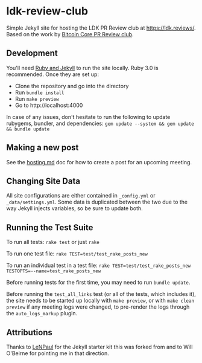 # ldk-review-club

Simple Jekyll site for hosting the LDK PR Review club at https://ldk.reviews/.
Based on the work by [Bitcoin Core PR Review club](https://github.com/bitcoin-core-review-club/website).

## Development

You'll need [Ruby and Jekyll](https://jekyllrb.com/docs/installation/) to run
the site locally. Ruby 3.0 is recommended. Once they are set up:

* Clone the repository and go into the directory
* Run `bundle install`
* Run `make preview`
* Go to http://localhost:4000

In case of any issues, don't hesitate to run the following to update rubygems,
bundler, and dependencies: `gem update --system && gem update && bundle update`

## Making a new post

See the [hosting.md](hosting.md) doc for how to create a post for an upcoming meeting.

## Changing Site Data

All site configurations are either contained in `_config.yml` or `_data/settings.yml`. Some data is duplicated between the two due to the way Jekyll injects variables, so be sure to update both.

## Running the Test Suite

To run all tests: `rake test` or just `rake`

To run one test file: `rake TEST=test/test_rake_posts_new`

To run an individual test in a test file:
`rake TEST=test/test_rake_posts_new TESTOPTS=--name=test_rake_posts_new`

Before running tests for the first time, you may need to run `bundle update`.

Before running the `test_all_links` test (or all of the tests, which includes
it), the site needs to be started up locally with `make preview`, or with `make
clean preview` if any meeting logs were changed, to pre-render the logs through
the `auto_logs_markup` plugin.

## Attributions

Thanks to [LeNPaul](https://github.com/LeNPaul/jekyll-starter-kit) for the Jekyll starter kit this was forked from and to Will O'Beirne for pointing me in that direction.
